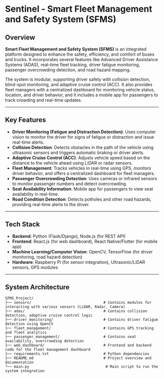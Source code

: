 # Sentinel - Smart Fleet Management and Safety System (SFMS)

## Overview

**Smart Fleet Management and Safety System (SFMS)** is an integrated platform designed to enhance the safety, efficiency, and comfort of buses and trucks. It incorporates several features like Advanced Driver Assistance Systems (ADAS), real-time fleet tracking, driver fatigue monitoring, passenger overcrowding detection, and road hazard mapping.

The system is modular, supporting driver safety with collision detection, blind-spot monitoring, and adaptive cruise control (ACC). It also provides fleet managers with a centralized dashboard for monitoring vehicle status, location, and driver behavior, and it includes a mobile app for passengers to track crowding and real-time updates.

---

## Key Features

- **Driver Monitoring (Fatigue and Distraction Detection)**: Uses computer vision to monitor the driver for signs of fatigue or distraction and issue real-time alerts.
- **Collision Detection**: Detects obstacles in the path of the vehicle using ultrasonic sensors and triggers automatic braking or driver alerts.
- **Adaptive Cruise Control (ACC)**: Adjusts vehicle speed based on the distance to the vehicle ahead using LiDAR or radar sensors.
- **Fleet Management**: Tracks vehicles in real-time using GPS, monitors driver behavior, and offers a centralized dashboard for fleet managers.
- **Passenger Overcrowding Detection**: Uses cameras or infrared sensors to monitor passenger numbers and detect overcrowding.
- **Seat Availability Information**: Mobile app for passengers to view seat availability in real-time.
- **Road Condition Detection**: Detects potholes and other road hazards, providing real-time alerts to the driver.

---

## Tech Stack

- **Backend**: Python (Flask/Django), Node.js (for REST API)
- **Frontend**: React.js (for web dashboard), React Native/Flutter (for mobile app)
- **Machine Learning/Computer Vision**: OpenCV, TensorFlow (for driver monitoring, road hazard detection)
- **Hardware**: Raspberry Pi (for sensor integration), Ultrasonic/LiDAR sensors, GPS modules
<!-- - **Database**: PostgreSQL, MongoDB (for storing fleet data)
- **Cloud**: AWS IoT, Google Cloud, or Azure (for real-time data processing)
- **Simulation**: CARLA/ MATLAB Simulink (for simulating vehicle dynamics and sensor data) -->

---

## System Architecture

```
SFMS_Project/
├── sensors/                                 # Contains modules for interacting with various sensors (LiDAR, Radar, Camera)
├── adas/                                    # Contains collision detection, adaptive cruise control logic
├── driver_monitoring/                       # Contains driver fatigue detection using OpenCV
├── fleet_management/                        # Contains GPS tracking and fleet analytics
├── passenger_management/                    # Contains seat availability, overcrowding detection
├── web_dashboard/                           # Frontend and backend code for the fleet management dashboard
├── requirements.txt                         # Python dependencies
├── README.md                                # Project overview and documentation
└── main.py                                   # Main script to run the system integration
```